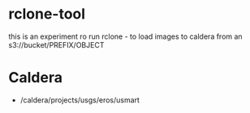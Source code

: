 # rclone-tool


this is an experiment ro run rclone - to load images to caldera from an s3://bucket/PREFIX/OBJECT


# Caldera

- /caldera/projects/usgs/eros/usmart


